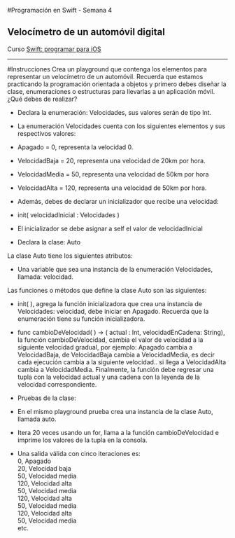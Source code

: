 #Programación en Swift - Semana 4

## Velocímetro de un automóvil digital 
Curso [Swift: programar para iOS](https://www.coursera.org/learn/swift/home/week/4)


-------------------------------------------------------------------------------

#Instrucciones 
Crea un playground que contenga los elementos para
representar un velocímetro de un automóvil. Recuerda que estamos
practicando la programación orientada a objetos y primero debes diseñar
la clase, enumeraciones o estructuras para llevarlas a un aplicación
móvil. ¿Qué debes de realizar?   

* Declara la enumeración: Velocidades, sus valores serán de tipo Int.

* La enumeración Velocidades cuenta con los siguientes elementos y sus
respectivos valores:

* Apagado = 0, representa la velocidad 0.

* VelocidadBaja = 20, representa una velocidad de 20km por hora.

* VelocidadMedia = 50, representa una velocidad de 50km por hora

* VelocidadAlta = 120, representa una velocidad de 50km por hora.

* Además, debes de declarar un inicializador que recibe una velocidad:

* init( velocidadInicial : Velocidades )
* El inicializador se debe asignar a self el valor de 
velocidadInicial

* Declara la clase: Auto

La clase Auto tiene los siguientes atributos:

* Una variable que sea una instancia de la enumeración Velocidades,
llamada: velocidad.

Las funciones o métodos que define la clase Auto son las siguientes:

* init( ), agrega la función inicializadora que crea una instancia
de Velocidades: velocidad, debe iniciar en Apagado. Recuerda que la
enumeración tiene su función inicializadora.

* func cambioDeVelocidad( ) -> ( actual : Int, velocidadEnCadena:
String), la función cambioDeVelocidad, cambia el valor de velocidad a
la siguiente velocidad gradual, por ejemplo: Apagado cambia a
VelocidadBaja, de VelocidadBaja cambia a VelocidadMedia, es decir cada
ejecución cambia a la siguiente velocidad.. si llega a VelocidadAlta
cambia a VelocidadMedia. Finalmente, la función debe regresar una
tupla con la velocidad actual y una cadena con la leyenda de la
velocidad correspondiente.  

* Pruebas de la  clase: 
* En el mismo playground prueba crea una instancia de
la clase Auto, llamada auto.  

* Itera 20 veces usando un for, llama a la función cambioDeVelocidad e
imprime los valores de la tupla en la consola.  

*  Una salida válida con cinco iteraciones es:    
    0, Apagado      
    20, Velocidad baja    
    50, Velocidad media     
    120, Velocidad alta    
    50, Velocidad media       
    120, Velocidad alta      
    50, Velocidad media    
    120, Velocidad alta    
    50, Velocidad media    
    etc.    




